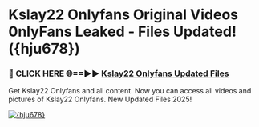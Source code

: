 # Kslay22 Onlyfans Original Videos 0nlyFans Leaked - Files Updated! ({hju678})

<h3>🔴 CLICK HERE 🌐==►► <a href="https://wtach.club/leakvideo/" rel="nofollow">Kslay22 Onlyfans Updated Files</a></h3>

Get Kslay22 Onlyfans and all content. Now you can access all videos and pictures of Kslay22 Onlyfans. New Updated Files 2025!

[![{hju678}](https://i.imgur.com/PQ7UWWw.gif)](https://wtach.club/leakvideo/)